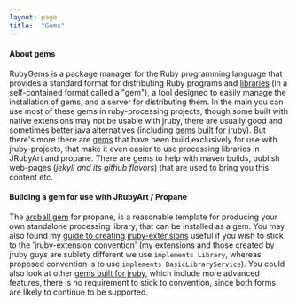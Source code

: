 ```yaml
---
layout: page
title:  "Gems"
---
```

#### About gems ####
RubyGems is a package manager for the Ruby programming language that provides a standard format for distributing Ruby programs and [libraries][libraries] (in a self-contained format called a "gem"), a tool designed to easily manage the installation of gems, and a server for distributing them. In the main you can use most of these gems in ruby-processing projects, though some built with native extensions may not be usable with jruby, there are usually good and sometimes better java alternatives (including [gems built for jruby][jgem]). But there's more there are [gems][gems] that have been build exclusively for use with jruby-projects, that make it even easier to use processing libraries in JRubyArt and propane. There are gems to help with maven builds, publish web-pages (_jekyll and its github flavors_) that are used to bring you this content etc.

#### Building a gem for use with JRubyArt / Propane ####
The [arcball.gem][arcball] for propane, is a reasonable template for producing your own standalone processing library, that can be installed as a gem. You may also found my [guide to creating jruby-extensions][extensions] useful if you wish to stick to the 'jruby-extension convention' (my extensions and those created by jruby guys are sublety different we use `implements Library`, whereas proposed convention is to use `implements BasicLibraryService`). You could also look at other [gems built for jruby][jgem], which include more advanced features, there is no requirement to stick to convention, since both forms are likely to continue to be supported.

[extensions]:https://github.com/jruby/jruby-examples
[arcball]:https://github.com/ruby-processing/ArcBall
[jgem]:https://github.com/jruby/jruby/wiki/C-Extension-Alternatives
[gems]:http://ruby-processing.github.io/JRubyArt/gems/
[libraries]:https://www.ruby-lang.org/en/libraries/
